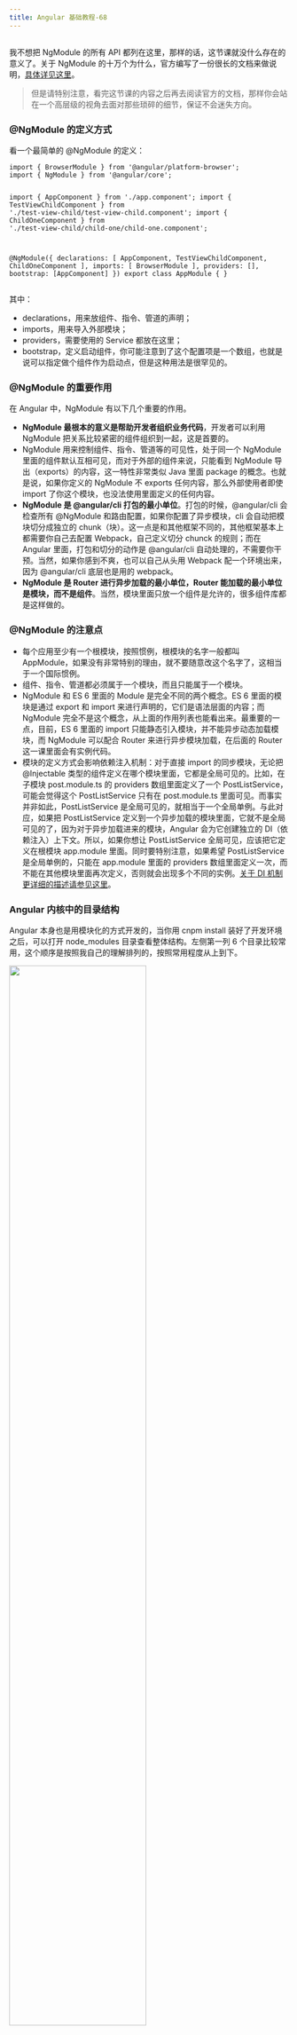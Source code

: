 ```yaml
---
title: Angular 基础教程-68
---
```

<article id="topicContainer" class="column_content"><h2 class="topic_title"></h2><div><p>我不想把 NgModule 的所有 API 都列在这里，那样的话，这节课就没什么存在的意义了。关于 NgModule 的十万个为什么，官方编写了一份很长的文档来做说明，<a href="https://angular.io/guide/ngmodule-faq">具体详见这里</a>。</p>
<blockquote>
  <p>但是请特别注意，看完这节课的内容之后再去阅读官方的文档，那样你会站在一个高层级的视角去面对那些琐碎的细节，保证不会迷失方向。</p>
</blockquote>
<h3 id="ngmodule">@NgModule 的定义方式</h3>
<p>看一个最简单的 @NgModule 的定义：</p>
<pre><code>import { BrowserModule } from '@angular/platform-browser';
import { NgModule } from '@angular/core';

import { AppComponent } from './app.component';
import { TestViewChildComponent } from './test-view-child/test-view-child.component';
import { ChildOneComponent } from './test-view-child/child-one/child-one.component';

@NgModule({
  declarations: [
    AppComponent,
    TestViewChildComponent,
    ChildOneComponent
  ],
  imports: [
    BrowserModule
  ],
  providers: [],
  bootstrap: [AppComponent]
})
export class AppModule { }
</code></pre>
<p>其中：</p>
<ul>
<li>declarations，用来放组件、指令、管道的声明；</li>
<li>imports，用来导入外部模块；</li>
<li>providers，需要使用的 Service 都放在这里；</li>
<li>bootstrap，定义启动组件，你可能注意到了这个配置项是一个数组，也就是说可以指定做个组件作为启动点，但是这种用法是很罕见的。</li>
</ul>
<h3 id="ngmodule-1">@NgModule 的重要作用</h3>
<p>在 Angular 中，NgModule 有以下几个重要的作用。</p>
<ul>
<li><strong>NgModule 最根本的意义是帮助开发者组织业务代码</strong>，开发者可以利用 NgModule 把关系比较紧密的组件组织到一起，这是首要的。</li>
<li>NgModule 用来控制组件、指令、管道等的可见性，处于同一个 NgModule 里面的组件默认互相可见，而对于外部的组件来说，只能看到 NgModule 导出（exports）的内容，这一特性非常类似 Java 里面 package 的概念。也就是说，如果你定义的 NgModule 不 exports 任何内容，那么外部使用者即使 import 了你这个模块，也没法使用里面定义的任何内容。</li>
<li><strong>NgModule 是 @angular/cli 打包的最小单位</strong>。打包的时候，@angular/cli 会检查所有 @NgModule 和路由配置，如果你配置了异步模块，cli 会自动把模块切分成独立的 chunk（块）。这一点是和其他框架不同的，其他框架基本上都需要你自己去配置 Webpack，自己定义切分 chunck 的规则；而在 Angular 里面，打包和切分的动作是 @angular/cli 自动处理的，不需要你干预。当然，如果你感到不爽，也可以自己从头用 Webpack 配一个环境出来，因为 @angular/cli 底层也是用的 webpack。</li>
<li><strong>NgModule 是 Router 进行异步加载的最小单位，Router 能加载的最小单位是模块，而不是组件</strong>。当然，模块里面只放一个组件是允许的，很多组件库都是这样做的。</li>
</ul>
<h3 id="ngmodule-2">@NgModule 的注意点</h3>
<ul>
<li>每个应用至少有一个根模块，按照惯例，根模块的名字一般都叫 AppModule，如果没有非常特别的理由，就不要随意改这个名字了，这相当于一个国际惯例。</li>
<li>组件、指令、管道都必须属于一个模块，而且只能属于一个模块。</li>
<li>NgModule 和 ES 6 里面的 Module 是完全不同的两个概念。ES 6 里面的模块是通过 export 和 import 来进行声明的，它们是语法层面的内容；而 NgModule 完全不是这个概念，从上面的作用列表也能看出来。最重要的一点，目前，ES 6 里面的 import 只能静态引入模块，并不能异步动态加载模块，而 NgModule 可以配合 Router 来进行异步模块加载，在后面的 Router 这一课里面会有实例代码。</li>
<li>模块的定义方式会影响依赖注入机制：对于直接 import 的同步模块，无论把 @Injectable 类型的组件定义在哪个模块里面，它都是全局可见的。比如，在子模块 post.module.ts 的 providers 数组里面定义了一个 PostListService，可能会觉得这个 PostListService 只有在 post.module.ts 里面可见。而事实并非如此，PostListService 是全局可见的，就相当于一个全局单例。与此对应，如果把 PostListService 定义到一个异步加载的模块里面，它就不是全局可见的了，因为对于异步加载进来的模块，Angular 会为它创建独立的 DI（依赖注入）上下文。所以，如果你想让 PostListService 全局可见，应该把它定义在根模块 app.module 里面。同时要特别注意，如果希望 PostListService 是全局单例的，只能在 app.module 里面的 providers 数组里面定义一次，而不能在其他模块里面再次定义，否则就会出现多个不同的实例。<a href="https://angular.io/guide/dependency-injection">关于 DI 机制更详细的描述请参见这里</a>。</li>
</ul>
<h3 id="angular">Angular 内核中的目录结构</h3>
<p>Angular 本身也是用模块化的方式开发的，当你用 cnpm install 装好了开发环境之后，可以打开 node_modules 目录查看整体结构。左侧第一列 6 个目录比较常用，这个顺序是按照我自己的理解排列的，按照常用程度从上到下。</p>
<p><img width="70%" src="https://images.gitbook.cn/59fc3c30-f2e7-11e8-9961-6b220aaaecc1"></p>
<p><strong>请注意，一个目录里面可能会放多个模块，比如 forms 目录里面就有 FormsModule 和 ReactiveFormsModule 两个模块。</strong></p>
<p>Form 模块的关键类结构图如下：</p>
<p><img width="90%" src="https://images.gitbook.cn/707541a0-f2e7-11e8-846c-655c5a3d2587"></p>
<p>这份结构图的源文件在<a href="https://gitee.com/learn-angular-series/learn-form">这个项目</a>的 master 分支上，docs 目录下。</p>
<p><a href="https://gitee.com/learn-angular-series/learn-module">本课对应的示例代码请到这里检出</a>。</p></div></article>